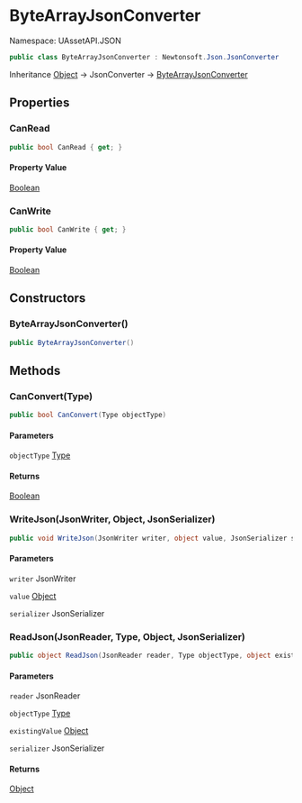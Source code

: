 # ByteArrayJsonConverter

Namespace: UAssetAPI.JSON

```csharp
public class ByteArrayJsonConverter : Newtonsoft.Json.JsonConverter
```

Inheritance [Object](https://docs.microsoft.com/en-us/dotnet/api/system.object) → JsonConverter → [ByteArrayJsonConverter](./uassetapi.json.bytearrayjsonconverter.md)

## Properties

### **CanRead**

```csharp
public bool CanRead { get; }
```

#### Property Value

[Boolean](https://docs.microsoft.com/en-us/dotnet/api/system.boolean)<br>

### **CanWrite**

```csharp
public bool CanWrite { get; }
```

#### Property Value

[Boolean](https://docs.microsoft.com/en-us/dotnet/api/system.boolean)<br>

## Constructors

### **ByteArrayJsonConverter()**

```csharp
public ByteArrayJsonConverter()
```

## Methods

### **CanConvert(Type)**

```csharp
public bool CanConvert(Type objectType)
```

#### Parameters

`objectType` [Type](https://docs.microsoft.com/en-us/dotnet/api/system.type)<br>

#### Returns

[Boolean](https://docs.microsoft.com/en-us/dotnet/api/system.boolean)<br>

### **WriteJson(JsonWriter, Object, JsonSerializer)**

```csharp
public void WriteJson(JsonWriter writer, object value, JsonSerializer serializer)
```

#### Parameters

`writer` JsonWriter<br>

`value` [Object](https://docs.microsoft.com/en-us/dotnet/api/system.object)<br>

`serializer` JsonSerializer<br>

### **ReadJson(JsonReader, Type, Object, JsonSerializer)**

```csharp
public object ReadJson(JsonReader reader, Type objectType, object existingValue, JsonSerializer serializer)
```

#### Parameters

`reader` JsonReader<br>

`objectType` [Type](https://docs.microsoft.com/en-us/dotnet/api/system.type)<br>

`existingValue` [Object](https://docs.microsoft.com/en-us/dotnet/api/system.object)<br>

`serializer` JsonSerializer<br>

#### Returns

[Object](https://docs.microsoft.com/en-us/dotnet/api/system.object)<br>
